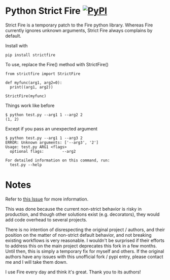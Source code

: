# Python Strict Fire [![PyPI](https://img.shields.io/pypi/pyversions/fire.svg?style=plastic)](https://github.com/google/python-fire)

Strict Fire is a temporary patch to the Fire python library. Whereas Fire currently ignores unknown arguments, Strict Fire always complains by default.

Install with

```
pip install strictfire
```

To use, replace the Fire() method with StrictFire()

```
from strictfire import StrictFire

def myfunc(arg1, arg2=0):
  print((arg1, arg2))

StrictFire(myfunc)
```

Things work like before

```
$ python test.py --arg1 1 --arg2 2
(1, 2)
```

Except if you pass an unexpected argument

```
$ python test.py --arg1 1 --arg3 2
ERROR: Unknown arguments: ['--arg3', '2']
Usage: test.py ARG1 <flags>
  optional flags:        --arg2

For detailed information on this command, run:
  test.py --help
```

# Notes

Refer to [this Issue](https://github.com/google/python-fire/issues/168) for more information.

This was done because the current non-strict behavior is risky in production,
and though other solutions exist (e.g. decorators), they would add code overhead to several projects.

There is no intention of disrespecting the original project / authors,
and their position on the matter of non-strict default behavior, and not breaking existing workflows is very reasonable.
I wouldn't be surprised if their efforts to address this on the main project deprecates this fork in a few months.
Until then, this is simply a temporary fix for myself and others.
If the original authors have any issues with this unofficial fork / pypi entry, 
please contact me and I will take them down.

I use Fire every day and think it's great. Thank you to its authors!
